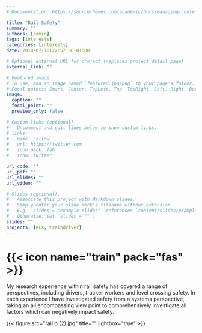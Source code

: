```yaml
---
# Documentation: https://sourcethemes.com/academic/docs/managing-content/

title: "Rail Safety"
summary: ""
authors: [admin]
tags: [interests]
categories: [interests]
date: 2010-07-16T22:57:06+01:00

# Optional external URL for project (replaces project detail page).
external_link: ""

# Featured image
# To use, add an image named `featured.jpg/png` to your page's folder.
# Focal points: Smart, Center, TopLeft, Top, TopRight, Left, Right, BottomLeft, Bottom, BottomRight.
image:
  caption: ""
  focal_point: ""
  preview_only: false

# Custom links (optional).
#   Uncomment and edit lines below to show custom links.
# links:
# - name: Follow
#   url: https://twitter.com
#   icon_pack: fab
#   icon: twitter

url_code: ""
url_pdf: ""
url_slides: ""
url_video: ""

# Slides (optional).
#   Associate this project with Markdown slides.
#   Simply enter your slide deck's filename without extension.
#   E.g. `slides = "example-slides"` references `content/slides/example-slides.md`.
#   Otherwise, set `slides = ""`.
slides: ""
projects: [RLX, traindriver]
---
```

# {{< icon name="train" pack="fas" >}} 

My research experience within rail safety has covered a range of perspectives, including drivers, tracker workers and level crossing safety. In each experience I have investigated safety from a systems perspective, taking an all encompassing view point to comprehensively investigate all factors which can negatively impact safety.  

{{< figure src="rail b (2).jpg" title="" lightbox="true" >}}